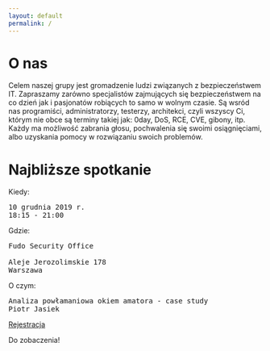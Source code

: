 ```yaml
---
layout: default
permalink: /
---
```

<h1>O nas</h1>
<p>Celem naszej grupy jest gromadzenie ludzi związanych z bezpieczeństwem IT. Zapraszamy zarówno specjalistów zajmujących się bezpieczeństwem na co dzień jak i pasjonatów robiących to samo w wolnym czasie. Są wsród nas programiści, administratorzy, testerzy, architekci, czyli wszyscy Ci, którym nie obce są terminy takiej jak: 0day, DoS, RCE, CVE, gibony, itp. Każdy ma możliwość zabrania głosu, pochwalenia się swoimi osiągnięciami, albo uzyskania pomocy w rozwiązaniu swoich problemów.</p>

<h1>Najbliższe spotkanie</h1>

Kiedy:
<pre>
10 grudnia 2019 r.
18:15 - 21:00
</pre>
Gdzie:
<pre>
Fudo Security Office

Aleje Jerozolimskie 178
Warszawa
</pre>
O czym:
<pre style="white-space: pre-wrap;">
Analiza powłamaniowa okiem amatora - case study
Piotr Jasiek
</pre>

<a href="/registration">Rejestracja</a>

Do zobaczenia!
